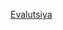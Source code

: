 <a href="https://docs.google.com/document/d/1oLxXfqgp6yyq-EISbBLtW45G-XBp4-4Nt_aPqNZiyUU/edit?usp=sharing">Evalutsiya</a>

